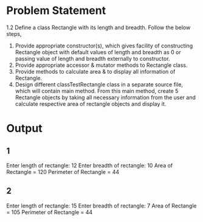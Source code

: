 # Problem Statement
1.2 Define a class Rectangle with its length and breadth. Follow the below steps,

 1. Provide appropriate constructor(s), which gives facility of constructing Rectangle object with default values of length and breadth as 0 or passing value of length and breadth externally to constructor.
 2. Provide appropriate accessor & mutator methods to Rectangle class.
 3. Provide methods to calculate area & to display all information of Rectangle.
 4. Design different classTestRectangle class in a separate source file, which will contain main method.  From   this  main   method,  create  5  Rectangle  objects  by   taking  all   necessary information from the user and calculate respective area of rectangle objects and display it.
# Output
## 1
Enter length of rectangle: 12
Enter breadth of rectangle: 10
Area of Rectangle = 120
Perimeter of Rectangle = 44
## 2
Enter length of rectangle: 15
Enter breadth of rectangle: 7
Area of Rectangle = 105
Perimeter of Rectangle = 44
